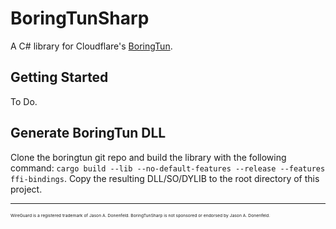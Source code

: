 # BoringTunSharp
A C# library for Cloudflare's [BoringTun](https://github.com/cloudflare/boringtun).

## Getting Started
To Do.

## Generate BoringTun DLL
Clone the boringtun git repo and build the library with the following command: `cargo build --lib --no-default-features --release --features ffi-bindings`. Copy the resulting DLL/SO/DYLIB to the root directory of this project.

---
<sub><sub><sub><sub>WireGuard is a registered trademark of Jason A. Donenfeld. BoringTunSharp is not sponsored or endorsed by Jason A. Donenfeld.</sub></sub></sub></sub>
